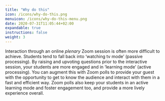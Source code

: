 ```yaml
---
title: "Why do this"
icon: /icons/why-do-this.png
menuicon: /icons/why-do-this-menu.png
date: 2020-07-31T11:05:44+02:00
expandable: true
instructions: false
weight: 3
---
```


Interaction through an online *plenary* Zoom session is often more difficult to achieve. Students tend to fall back into ‘watching tv mode’ (passive processing). By raising and upvoting questions prior to the interactive session, your students are more engaged and in ‘learning mode’ (active processing). You can augment this with Zoom polls to provide your guest with the opportunity to get to know the audience and interact with them in a fast and efficient way. Zoom polls also keep your students in an active learning mode and foster engagement too, and provide a more lively experience overall.
